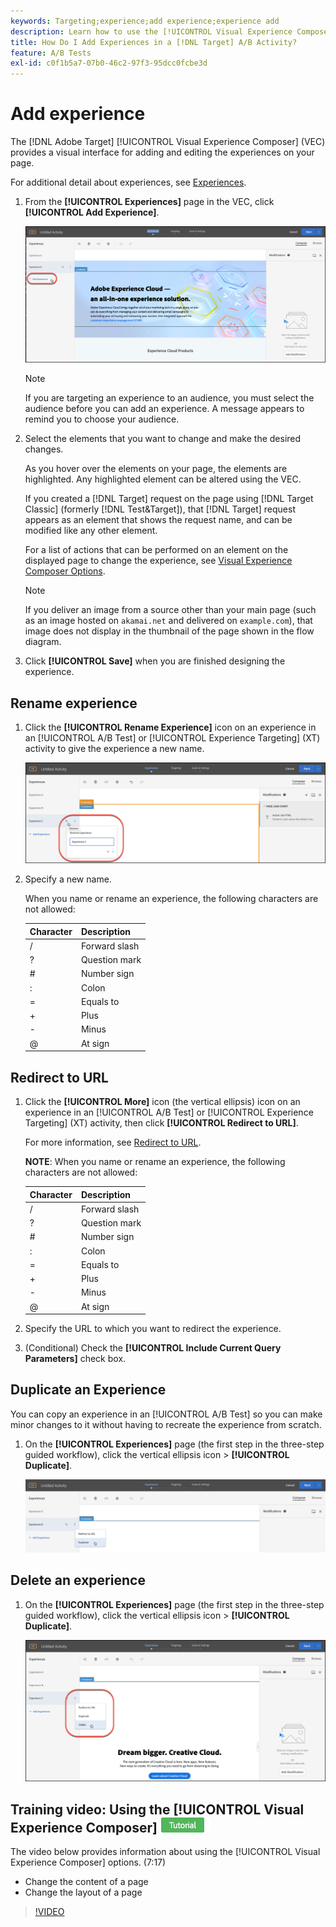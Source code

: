 ```yaml
---
keywords: Targeting;experience;add experience;experience add
description: Learn how to use the [!UICONTROL Visual Experience Composer] (VEC) in [!DNL Adobe Target].
title: How Do I Add Experiences in a [!DNL Target] A/B Activity?
feature: A/B Tests
exl-id: c0f1b5a7-07b0-46c2-97f3-95dcc0fcbe3d
---
```

# Add experience

The [!DNL Adobe Target] [!UICONTROL Visual Experience Composer] (VEC) provides a visual interface for adding and editing the experiences on your page.

For additional detail about experiences, see [Experiences](/help/main/c-experiences/experiences.md#concept_A2E10F6AFB3D4AEAB6951EE14688848D). 

1. From the **[!UICONTROL Experiences]** page in the VEC, click **[!UICONTROL Add Experience]**.

   ![Add Experience option](/help/main/c-activities/t-test-ab/t-test-create-ab/assets/add-experience.png)

   >[!NOTE]
   >
   >If you are targeting an experience to an audience, you must select the audience before you can add an experience. A message appears to remind you to choose your audience.

1. Select the elements that you want to change and make the desired changes.

   As you hover over the elements on your page, the elements are highlighted. Any highlighted element can be altered using the VEC.

   If you created a [!DNL Target] request on the page using [!DNL Target Classic] (formerly [!DNL Test&Target]), that [!DNL Target] request appears as an element that shows the request name, and can be modified like any other element.

   For a list of actions that can be performed on an element on the displayed page to change the experience, see [Visual Experience Composer Options](/help/main/c-experiences/c-visual-experience-composer/viztarget-options.md).

   >[!NOTE]
   >
   >If you deliver an image from a source other than your main page (such as an image hosted on `akamai.net` and delivered on `example.com`), that image does not display in the thumbnail of the page shown in the flow diagram.

1. Click **[!UICONTROL Save]** when you are finished designing the experience.

## Rename experience

1. Click the **[!UICONTROL Rename Experience]** icon on an experience in an [!UICONTROL A/B Test] or [!UICONTROL Experience Targeting] (XT) activity to give the experience a new name.

   ![Rename experience](/help/main/c-activities/t-test-ab/t-test-create-ab/assets/rename-experience.png)

2. Specify a new name.

   When you name or rename an experience, the following characters are not allowed: 

   | Character | Description |
   |--- |--- |
   |/|Forward slash|
   |?|Question mark|
   |#|Number sign|
   |:|Colon|
   |=|Equals to|
   |+|Plus|
   |-|Minus|
   |@|At sign|

## Redirect to URL

1. Click the **[!UICONTROL More]** icon (the vertical ellipsis) icon on an experience in an [!UICONTROL A/B Test] or [!UICONTROL Experience Targeting] (XT) activity, then click **[!UICONTROL Redirect to URL]**.

   For more information, see [Redirect to URL](/help/main/c-experiences/c-visual-experience-composer/redirect-offer.md).

   **NOTE**: When you name or rename an experience, the following characters are not allowed: 

   | Character | Description |
   |--- |--- |
   |/|Forward slash|
   |?|Question mark|
   |#|Number sign|
   |:|Colon|
   |=|Equals to|
   |+|Plus|
   |-|Minus|
   |@|At sign|
   
1. Specify the URL to which you want to redirect the experience.

1. (Conditional) Check the **[!UICONTROL Include Current Query Parameters]** check box.

## Duplicate an Experience

You can copy an experience in an [!UICONTROL A/B Test] so you can make minor changes to it without having to recreate the experience from scratch. 

1. On the **[!UICONTROL Experiences]** page (the first step in the three-step guided workflow), click the vertical ellipsis icon > **[!UICONTROL Duplicate]**. 

   ![Duplicate experience option](/help/main/c-activities/t-test-ab/t-test-create-ab/assets/duplicate-experience.png)

## Delete an experience

1. On the **[!UICONTROL Experiences]** page (the first step in the three-step guided workflow), click the vertical ellipsis icon > **[!UICONTROL Duplicate]**.

   ![Delete experience option](/help/main/c-activities/t-test-ab/t-test-create-ab/assets/delete-experience.png)

## Training video: Using the [!UICONTROL Visual Experience Composer] ![Tutorial badge](/help/main/assets/tutorial.png)

The video below provides information about using the [!UICONTROL Visual Experience Composer] options. (7:17)

* Change the content of a page 
* Change the layout of a page

>[!VIDEO](https://video.tv.adobe.com/v/17399)
